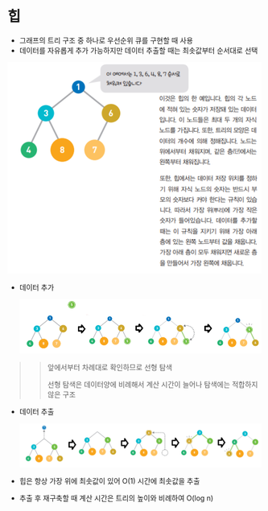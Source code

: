 # 힙



- 그래프의 트리 구조 중 하나로 우선순위 큐를 구현할 때 사용
- 데이터를 자유롭게 추가 가능하지만 데이터 추출할 때는 최솟값부터 순서대로 선택

![](./imgs/heap1.png)



- 데이터 추가

  ![](./imgs/heap2.png)

> > 앞에서부터 차례대로 확인하므로 선형 탐색
> >
> > 선형 탐색은 데이터양에 비례해서 계산 시간이 늘어나 탐색에는 적합하지 않은 구조

- 데이터 추출

  ![](./imgs/heap3.png)

  


- 힙은 항상 가장 위에 최솟값이 있어 O(1) 시간에 최솟값을 추출

- 추출 후 재구축할 때 계산 시간은 트리의 높이와 비례하여  O(log n)

  

